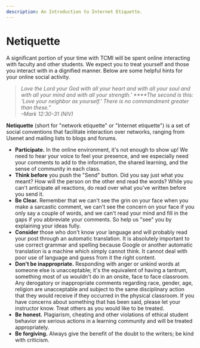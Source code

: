 ```yaml
---
description: An Introduction to Internet Etiquette.
---
```


# Netiquette

A significant portion of your time with TCMI will be spent online interacting with faculty and other students. We expect you to treat yourself and those you interact with in a dignified manner. Below are some helpful hints for your online social activity.

> _Love the Lord your God with all your heart and with all your soul and with all your mind and with all your strength.’ ****The second is this: ‘Love your neighbor as yourself.’ There is no commandment greater than these.”  
> –Mark 12:30-31 \(NIV\)_

**Netiquette** \(short for "network etiquette" or "Internet etiquette"\) is a set of social conventions that facilitate interaction over networks, ranging from Usenet and mailing lists to blogs and forums.

* **Participate.** In the online environment, it's not enough to show up! We need to hear your voice to feel your presence, and we especially need your comments to add to the information, the shared learning, and the sense of community in each class. 
* **Think before** you push the "Send" button. Did you say just what you meant? How will the person on the other end read the words? While you can't anticipate all reactions, do read over what you've written before you send it. 
* **Be Clear.** Remember that we can't see the grin on your face when you make a sarcastic comment, we can't see the concern on your face if you only say a couple of words, and we can't read your mind and fill in the gaps if you abbreviate your comments. So help us "see" you by explaining your ideas fully. 
* **Consider** those who don't know your language and will probably read your post through an automatic translation. It is absolutely important to use correct grammar and spelling because Google or another automatic translation is a machine which simply cannot think. It cannot deal with poor use of language and guess from it the right content. 
* **Don't be inappropriate.** Responding with anger or unkind words at someone else is unacceptable; it's the equivalent of having a tantrum, something most of us wouldn't do in an onsite, face to face classroom. Any derogatory or inappropriate comments regarding race, gender, age, religion are unacceptable and subject to the same disciplinary action that they would receive if they occurred in the physical classroom. If you have concerns about something that has been said, please let your instructor know. Treat others as you would like to be treated. 
* **Be honest.** Plagiarism, cheating and other violations of ethical student behavior are serious actions in a learning community and will be treated appropriately. 
* **Be forgiving.** Always give the benefit of the doubt to the writers; be kind with criticism.

